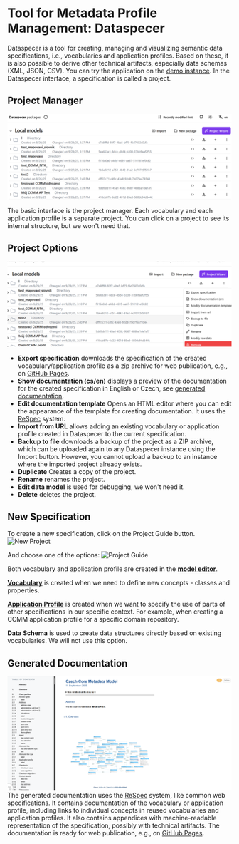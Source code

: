 # Tool for Metadata Profile Management: Dataspecer
Dataspecer is a tool for creating, managing and visualizing semantic data specifications, i.e., vocabularies and application profiles.
Based on these, it is also possible to derive other technical artifacts, especially data schemas (XML, JSON, CSV).
You can try the application on the [demo instance](https://demo.dataspecer.com/).
In the Dataspecer interface, a specification is called a project.

## Project Manager

![Project Manager](../assets/images/manager_eng.webp)

The basic interface is the project manager.
Each vocabulary and each application profile is a separate project.
You can click on a project to see its internal structure, but we won't need that.

## Project Options

![Project Options](../assets/images/další_možnosti_eng.webp)

- **Export specification** downloads the specification of the created vocabulary/application profile as a zip archive for web publication, e.g., on [GitHub Pages](https://pages.github.com).
- **Show documentation (cs/en)** displays a preview of the documentation for the created specification in English or Czech, see [generated documentation](#generated-documentation).
- **Edit documentation template** Opens an HTML editor where you can edit the appearance of the template for creating documentation. It uses the [ReSpec](https://respec.org/docs/) system.
- **Import from URL** allows adding an existing vocabulary or application profile created in Dataspecer to the current specification.
- **Backup to file** downloads a backup of the project as a ZIP archive, which can be uploaded again to any Dataspecer instance using the Import button. However, you cannot upload a backup to an instance where the imported project already exists.
- **Duplicate** Creates a copy of the project.
- **Rename** renames the project.
- **Edit data model** is used for debugging, we won't need it.
- **Delete** deletes the project.

## New Specification
To create a new specification, click on the Project Guide button.
![New Project](../assets/images/nový_projekt_eng.webp)

And choose one of the options:
![Project Guide](../assets/images/průvodce_projektem_eng.webp)

Both vocabulary and application profile are created in the [**model editor**](editor-modelu.md).

[**Vocabulary**](slovníky.md) is created when we need to define new concepts - classes and properties.

[**Application Profile**](aplikační-profily.md) is created when we want to specify the use of parts of other specifications in our specific context. For example, when creating a CCMM application profile for a specific domain repository.

**Data Schema** is used to create data structures directly based on existing vocabularies. We will not use this option.

## Generated Documentation
![Documentation](../assets/images/dokumentace.webp)
The generated documentation uses the [ReSpec](https://respec.org/docs/) system, like common web specifications.
It contains documentation of the vocabulary or application profile, including links to individual concepts in reused vocabularies and application profiles.
It also contains appendices with machine-readable representation of the specification, possibly with technical artifacts.
The documentation is ready for web publication, e.g., on [GitHub Pages](https://pages.github.com).